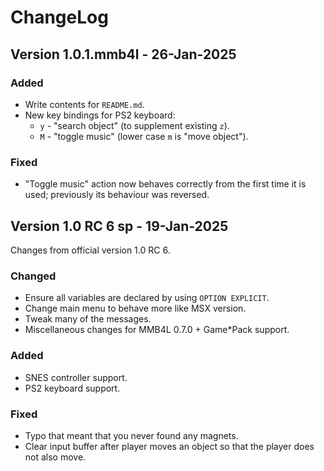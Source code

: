 # ChangeLog

## Version 1.0.1.mmb4l - 26-Jan-2025

### Added

 * Write contents for `README.md`.
 * New key bindings for PS2 keyboard:
     * `y` - "search object" (to supplement existing `z`).
     * `M` - "toggle music" (lower case `m` is "move object").

### Fixed

 * "Toggle music" action now behaves correctly from the first time it is used; previously its behaviour was reversed.

## Version 1.0 RC 6 sp - 19-Jan-2025

Changes from official version 1.0 RC 6.

### Changed

 - Ensure all variables are declared by using `OPTION EXPLICIT`.
  - Change main menu to behave more like MSX version.
 - Tweak many of the messages.
 - Miscellaneous changes for MMB4L 0.7.0 + Game*Pack support.

### Added

 - SNES controller support.
 - PS2 keyboard support.

### Fixed

 - Typo that meant that you never found any magnets.
 - Clear input buffer after player moves an object so that the player does not also move.